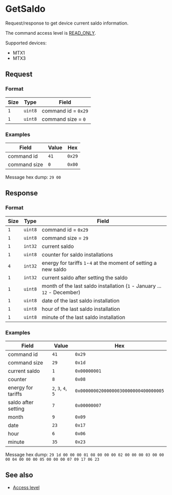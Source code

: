 # GetSaldo

Request/response to get device current saldo information.

The command access level is [READ_ONLY](../basics.md#command-access-level).

Supported devices:
- MTX1
- MTX3


## Request

### Format

| Size | Type    | Field               |
| ---- | ------- | ------------------- |
| `1`  | `uint8` | command id = `0x29` |
| `1`  | `uint8` | command size = `0`  |

### Examples

| Field        | Value | Hex    |
| ------------ | ----- | ------ |
| command id   | `41`  | `0x29` |
| command size | `0`   | `0x00` |

Message hex dump: `29 00`


## Response

### Format

| Size | Type    | Field                                                                    |
| ---- | ------- | ------------------------------------------------------------------------ |
| `1`  | `uint8` | command id = `0x29`                                                      |
| `1`  | `uint8` | command size = `29`                                                      |
| `1`  | `int32` | current saldo                                                            |
| `1`  | `uint8` | counter for saldo installations                                          |
| `4`  | `int32` | energy for tariffs `1`-`4` at the moment of setting a new saldo          |
| `1`  | `int32` | current saldo after setting the saldo                                    |
| `1`  | `uint8` | month of the last saldo installation (`1` - January ... `12` - December) |
| `1`  | `uint8` | date of the last saldo installation                                      |
| `1`  | `uint8` | hour of the last saldo installation                                      |
| `1`  | `uint8` | minute of the last saldo installation                                    |

### Examples

| Field               | Value               | Hex                                  |
| ------------------- | ------------------- | ------------------------------------ |
| command id          | `41`                | `0x29`                               |
| command size        | `29`                | `0x1d`                               |
| current saldo       | `1`                 | `0x00000001`                         |
| counter             | `8`                 | `0x08`                               |
| energy for tariffs  | `2`, `3`,  `4`, `5` | `0x00000002000000030000000400000005` |
| saldo after setting | `7`                 | `0x00000007`                         |
| month               | `9`                 | `0x09`                               |
| date                | `23`                | `0x17`                               |
| hour                | `6`                 | `0x06`                               |
| minute              | `35`                | `0x23`                               |

Message hex dump: `29 1d 00 00 00 01 08 00 00 00 02 00 00 00 03 00 00 00 04 00 00 00 05 00 00 00 07 09 17 06 23`


## See also

* [Access level](../basics.md#command-access-level)
